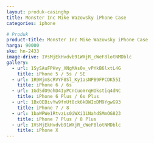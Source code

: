 ```yaml
---
layout: produk-casinghp
title: Monster Inc Mike Wazowsky iPhone Case
categories: iphone

# Produk
product-title: Monster Inc Mike Wazowsky iPhone Case
harga: 90000
sku: hn-2433
image-drive: 1VsMjEkHvdvb91WXjR_cWeF8lotNMDblc
gallery:
  - url: 1SySAuFPHvy_XNgMAs0x_vPYkB6lxtL4G
    title: iPhone 5 / 5s / SE
  - url: 1R9WjmScRVYF8Sl_Ky1asNPB9FPCDK55I
    title: iPhone 6 / 6s
  - url: 1GdSdO9ohD4IyPCnCuomrqHOkstiq4dNC
    title: iPhone 6 Plus / 6s Plus
  - url: 1Bx0EBivYw9fnUt8ck6kDWIoDM9YgwG93
    title: iPhone 7 / 8
  - url: 1baWPWe1RtvzLs0iWXi1iNahdSMmOG823
    title: iPhone 7 Plus / 8 Plus
  - url: 1VsMjEkHvdvb91WXjR_cWeF8lotNMDblc
    title: iPhone X
---
```

